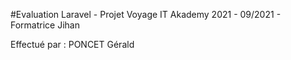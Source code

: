 #Evaluation Laravel - Projet Voyage IT Akademy 2021 - 09/2021 - Formatrice Jihan

Effectué par : PONCET Gérald
